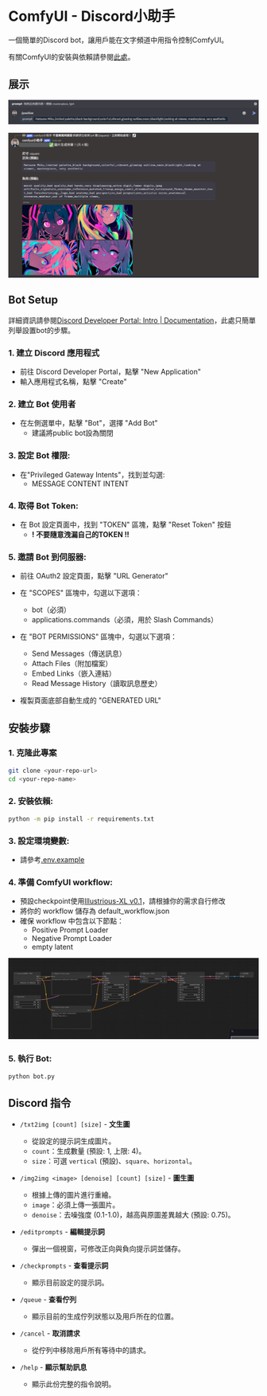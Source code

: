 # ComfyUI - Discord小助手

一個簡單的Discord bot，讓用戶能在文字頻道中用指令控制ComfyUI。

有關ComfyUI的安裝與依賴請參閱[此處](https://github.com/comfyanonymous/ComfyUI)。

## 展示

![pic](.meta/prompt_example.png)

![pic](.meta/gen_example.png)

## Bot Setup

詳細資訊請參閱[Discord Developer Portal: Intro | Documentation](https://discord.com/developers/docs/intro)，此處只簡單列舉設置bot的步驟。

### 1. 建立 Discord 應用程式
* 前往 Discord Developer Portal，點擊 "New Application"
* 輸入應用程式名稱，點擊 "Create"

### 2. 建立 Bot 使用者
* 在左側選單中，點擊 "Bot"，選擇 "Add Bot" 
    * 建議將public bot設為關閉

### 3. 設定 Bot 權限:
* 在"Privileged Gateway Intents"，找到並勾選:
    * MESSAGE CONTENT INTENT

### 4. 取得 Bot Token:
* 在 Bot 設定頁面中，找到 "TOKEN" 區塊，點擊 "Reset Token" 按鈕
    * **! 不要隨意洩漏自己的TOKEN !!**

### 5. 邀請 Bot 到伺服器:
* 前往 OAuth2 設定頁面，點擊 "URL Generator"

* 在 "SCOPES" 區塊中，勾選以下選項：
    * bot（必須）
    * applications.commands（必須，用於 Slash Commands）
* 在 "BOT PERMISSIONS" 區塊中，勾選以下選項：
    * Send Messages（傳送訊息）
    * Attach Files（附加檔案）
    * Embed Links（嵌入連結）
    * Read Message History（讀取訊息歷史）

* 複製頁面底部自動生成的 "GENERATED URL"

## 安裝步驟

### 1. 克隆此專案
```bash
git clone <your-repo-url>
cd <your-repo-name>
```

### 2. 安裝依賴:
```bash
python -m pip install -r requirements.txt
```

### 3. 設定環境變數:
* 請參考[.env.example](.env.example)

### 4. 準備 ComfyUI workflow:
* 預設checkpoint使用[Illustrious-XL v0.1](https://civitai.com/models/795765?modelVersionId=889818)，請根據你的需求自行修改
* 將你的 workflow 儲存為 default_workflow.json
* 確保 workflow 中包含以下節點：
    * Positive Prompt Loader
    * Negative Prompt Loader
    * empty latent

![pic](.meta/default_workflow_screenshot.png)

### 5. 執行 Bot:
```bash
python bot.py
```

## Discord 指令

*   `/txt2img [count] [size]` - **文生圖**
    *   從設定的提示詞生成圖片。
    *   `count`：生成數量 (預設: 1, 上限: 4)。
    *   `size`：可選 `vertical` (預設)、`square`、`horizontal`。

*   `/img2img <image> [denoise] [count] [size]` - **圖生圖**
    *   根據上傳的圖片進行重繪。
    *   `image`：必須上傳一張圖片。
    *   `denoise`：去噪強度 (0.1-1.0)，越高與原圖差異越大 (預設: 0.75)。

*   `/editprompts` - **編輯提示詞**
    *   彈出一個視窗，可修改正向與負向提示詞並儲存。

*   `/checkprompts` - **查看提示詞**
    *   顯示目前設定的提示詞。

*   `/queue` - **查看佇列**
    *   顯示目前的生成佇列狀態以及用戶所在的位置。

*   `/cancel` - **取消請求**
    *   從佇列中移除用戶所有等待中的請求。

*   `/help` - **顯示幫助訊息**
    *   顯示此份完整的指令說明。
